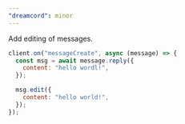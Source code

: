 ```yaml
---
"dreamcord": minor
---
```


Add editing of messages.

```js
client.on("messageCreate", async (message) => {
  const msg = await message.reply({
    content: "hello wordl!",
  });

  msg.edit({
    content: "hello world!",
  });
});
```
